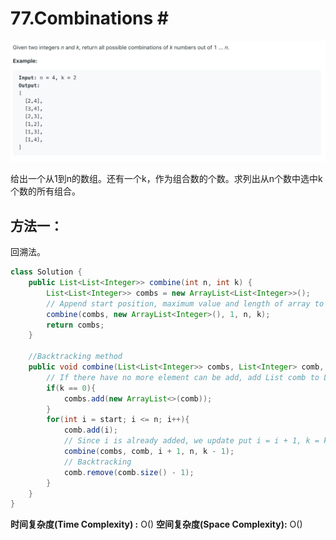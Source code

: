# 77.Combinations \#

![](.gitbook/assets/image%20%2843%29.png)

给出一个从1到n的数组。还有一个k，作为组合数的个数。求列出从n个数中选中k个数的所有组合。

## 方法一：

回溯法。

```java
class Solution {
    public List<List<Integer>> combine(int n, int k) {
        List<List<Integer>> combs = new ArrayList<List<Integer>>();
        // Append start position, maximum value and length of array to the back function
        combine(combs, new ArrayList<Integer>(), 1, n, k);
        return combs;
    }
    
    //Backtracking method
    public void combine(List<List<Integer>> combs, List<Integer> comb, int start, int n, int k){
        // If there have no more element can be add, add List comb to List combs
        if(k == 0){
            combs.add(new ArrayList<>(comb));
        }
        for(int i = start; i <= n; i++){
            comb.add(i);
            // Since i is already added, we update put i = i + 1, k = k -1 and call the function
            combine(combs, comb, i + 1, n, k - 1);
            // Backtracking
            comb.remove(comb.size() - 1);
        }
    }
}
```

**时间复杂度\(Time Complexity\) :** O\(\)          **空间复杂度\(Space Complexity\):** O\(\)

